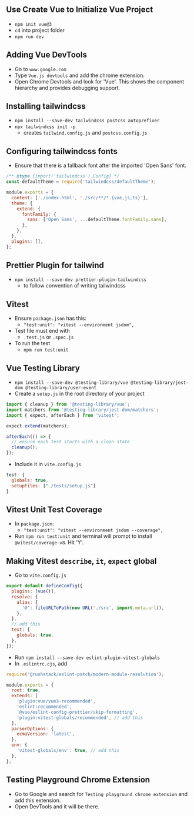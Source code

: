 ## Use Create Vue to Initialize Vue Project

- `npm init vue@3`
- `cd` into project folder
- `npm run dev`

## Adding Vue DevTools

- Go to `www.google.com`
- Type `Vue.js devtools` and add the chrome extension.
- Open Chrome Devtools and look for 'Vue'. This shows the component hierarchy and provides debugging support.

## Installing tailwindcss

- `npm install --save-dev tailwindcss postcss autoprefixer`
- `npx tailwindcss init -p`
  - creates `tailwind.config.js` and `postcss.config.js`

## Configuring tailwindcss fonts

- Ensure that there is a fallback font after the imported 'Open Sans' font.

```js
/** @type {import('tailwindcss').Config} */
const defaultTheme = require('tailwindcss/defaultTheme');

module.exports = {
  content: ['./index.html', './src/**/*.{vue,js,ts}'],
  theme: {
    extend: {
      fontFamily: {
        sans: ['Open Sans', ...defaultTheme.fontFamily.sans],
      },
    },
  },
  plugins: [],
};
```

## Prettier Plugin for tailwind

- `npm install --save-dev prettier-plugin-tailwindcss`
  - to follow convention of writing tailwindcss

## Vitest

- Ensure `package.json` has this:
  - `"test:unit": "vitest --environment jsdom",`
- Test file must end with
  - `.test.js` or `.spec.js`
- To run the test
  - `npm run test:unit`

## Vue Testing Library

- `npm install --save-dev @testing-library/vue @testing-library/jest-dom @testing-library/user-event`
- Create a `setup.js` in the root directory of your project

```js
import { cleanup } from '@testing-library/vue';
import matchers from '@testing-library/jest-dom/matchers';
import { expect, afterEach } from 'vitest';

expect.extend(matchers);

afterEach(() => {
  // ensure each test starts with a clean state
  cleanup();
});
```

- Include it in `vite.config.js`

```js
test: {
  globals: true,
  setupFiles: ["./tests/setup.js"]
}
```

## Vitest Unit Test Coverage

- In `package.json`:
  - `"test:unit": "vitest --environment jsdom --coverage",`
- Run `npm run test:unit` and terminal will prompt to install `@vitest/coverage-v8`. Hit 'Y'.

## Making Vitest `describe`, `it`, `expect` global

- Go to `vite.config.js`

```js
export default defineConfig({
  plugins: [vue()],
  resolve: {
    alias: {
      '@': fileURLToPath(new URL('./src', import.meta.url)),
    },
  },
  // add this
  test: {
    globals: true,
  },
});
```

- Run `npm install --save-dev eslint-plugin-vitest-globals`
- In `.eslintrc.cjs`, add

```js
require('@rushstack/eslint-patch/modern-module-resolution');

module.exports = {
  root: true,
  extends: [
    'plugin:vue/vue3-recommended',
    'eslint:recommended',
    '@vue/eslint-config-prettier/skip-formatting',
    'plugin:vitest-globals/recommended', // add this
  ],
  parserOptions: {
    ecmaVersion: 'latest',
  },
  env: {
    'vitest-globals/env': true, // add this
  },
};
```

## Testing Playground Chrome Extension

- Go to Google and search for `Testing playground chrome extension` and add this extension.
- Open DevTools and it will be there.